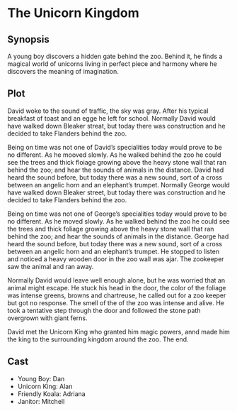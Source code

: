 # The Unicorn Kingdom

## Synopsis

A young boy discovers a hidden gate behind the zoo.
Behind it, he finds a magical world of unicorns living in perfect piece and harmony where he discovers the meaning of imagination.

## Plot

David woke to the sound of traffic, the sky was gray.
After his typical breakfast of toast and an egge he left for school.
Normally David would have walked down Bleaker streat, but today there was construction and he decided to take Flanders behind the zoo.

Being on time was not one of David’s specialities today would prove to be no different.
As he mooved slowly.
As he walked behind the zoo he could see the trees and thick floiage growing above the heavy stone wall that ran behind the zoo; and hear the sounds of animals in the distance.
David had heard the sound before, but today there was a new sound, sort of a cross between an angelic horn and an elephant’s trumpet.
Normally George would have walked down Bleaker street, but today there was construction and he decided to take Flanders behind the zoo.

Being on time was not one of George’s specialities today would prove to be no different.
As he moved slowly.
As he walked behind the zoo he could see the trees and thick foliage growing above the heavy stone wall that ran behind the zoo; and hear the sounds of animals in the distance.
George had heard the sound before, but today there was a new sound, sort of a cross between an angelic horn and an elephant’s trumpet.
He stopped to listen and noticed a heavy wooden door in the zoo wall was ajar.
The zookeeper saw the animal and ran away.

Normally David would leave well enough alone, but he was worried that an animal might escape.
He stuck his head in the door, the color of the foliage was intense greens, browns and chartreuse, he called out for a zoo keeper but got no response.
The smell of the of the zoo was intense and alive.
He took a tentative step through the door and followed the stone path overgrown with giant ferns.

David met the Unicorn King who granted him magic powers, annd made him the king to the surrounding kingdom around the zoo.
The end.

## Cast

* Young Boy: Dan
* Unicorn King: Alan
* Friendly Koala: Adriana
* Janitor: Mitchell

